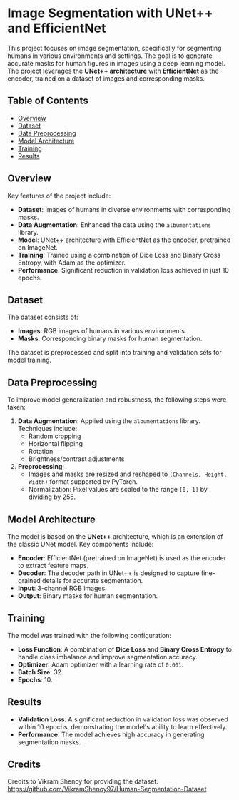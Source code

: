 # Image Segmentation with UNet++ and EfficientNet

This project focuses on image segmentation, specifically for segmenting humans in various environments and settings. The goal is to generate accurate masks for human figures in images using a deep learning model. The project leverages the **UNet++ architecture** with **EfficientNet** as the encoder, trained on a dataset of images and corresponding masks.

## Table of Contents
- [Overview](#overview)
- [Dataset](#dataset)
- [Data Preprocessing](#data-preprocessing)
- [Model Architecture](#model-architecture)
- [Training](#training)
- [Results](#results)
<!--- [Installation](#installation)
- [Usage](#usage)
- [Contributing](#contributing)
- [License](#license)-->

## Overview
Key features of the project include:
- **Dataset**: Images of humans in diverse environments with corresponding masks.
- **Data Augmentation**: Enhanced the data using the `albumentations` library.
- **Model**: UNet++ architecture with EfficientNet as the encoder, pretrained on ImageNet.
- **Training**: Trained using a combination of Dice Loss and Binary Cross Entropy, with Adam as the optimizer.
- **Performance**: Significant reduction in validation loss achieved in just 10 epochs.

## Dataset
The dataset consists of:
- **Images**: RGB images of humans in various environments.
- **Masks**: Corresponding binary masks for human segmentation.

The dataset is preprocessed and split into training and validation sets for model training.

## Data Preprocessing
To improve model generalization and robustness, the following steps were taken:
1. **Data Augmentation**: Applied using the `albumentations` library. Techniques include:
   - Random cropping
   - Horizontal flipping
   - Rotation
   - Brightness/contrast adjustments
2. **Preprocessing**:
   - Images and masks are resized and reshaped to `(Channels, Height, Width)` format supported by PyTorch.
   - Normalization: Pixel values are scaled to the range `[0, 1]` by dividing by 255.

## Model Architecture
The model is based on the **UNet++** architecture, which is an extension of the classic UNet model. Key components include:
- **Encoder**: EfficientNet (pretrained on ImageNet) is used as the encoder to extract feature maps.
- **Decoder**: The decoder path in UNet++ is designed to capture fine-grained details for accurate segmentation.
- **Input**: 3-channel RGB images.
- **Output**: Binary masks for human segmentation.

## Training
The model was trained with the following configuration:
- **Loss Function**: A combination of **Dice Loss** and **Binary Cross Entropy** to handle class imbalance and improve segmentation accuracy.
- **Optimizer**: Adam optimizer with a learning rate of `0.001`.
- **Batch Size**: 32.
- **Epochs**: 10.

## Results
- **Validation Loss**: A significant reduction in validation loss was observed within 10 epochs, demonstrating the model's ability to learn effectively.
- **Performance**: The model achieves high accuracy in generating segmentation masks.

## Credits
Credits to Vikram Shenoy for providing the dataset. https://github.com/VikramShenoy97/Human-Segmentation-Dataset
